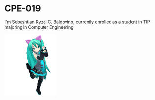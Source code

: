 # CPE-019

I'm Sebashtian Ryzel C. Baldovino, currently enrolled as a student in TIP majoring in Computer Engineering

![](https://github.com/Ryzelz/CPE-019/blob/main/dancing-anime-dancing-girl.gif)
